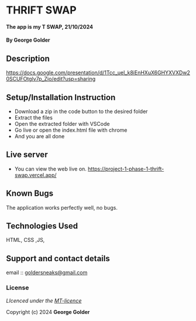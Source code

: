 # THRIFT SWAP
#### The app is my T SWAP, 21/10/2024
#### **By George Golder**
## Description
https://docs.google.com/presentation/d/1Tcc_uel_k8iEnHXuX6GHYXVXDw20SCUFOtglv7p_Zio/edit?usp=sharing

## Setup/Installation Instruction
* Download a zip in the code button to the desired folder
* Extract the files
* Open the extracted folder with VSCode
* Go live or open the index.html file with chrome
* And you are all done

## Live server
* You can view the web live on. https://project-1-phase-1-thrift-swap.vercel.app/

## Known Bugs
The application works perfectly well, no bugs.

## Technologies Used
HTML, CSS ,JS, 

## Support and contact details
email :: goldersneaks@gmail.com

### License
*LIcenced under the [MT-licence](https://github.com/golder78/project-1-phase-1-thrift-swap/main/LICENSE.md)*

Copyright (c) 2024 **George Golder**
